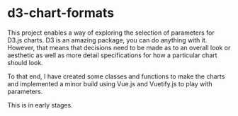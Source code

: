 # d3-chart-formats

This project enables a way of exploring the selection of parameters for D3.js charts. D3 is an amazing package, you can do anything with it. However, that means  that decisions need to be made as to an overall look or aesthetic as well as more detail specifications for how a particular chart should look.

To that end, I have created some classes and functions to make the charts and implemented a minor build using Vue.js and Vuetify.js to play with parameters.

This is in early stages.
